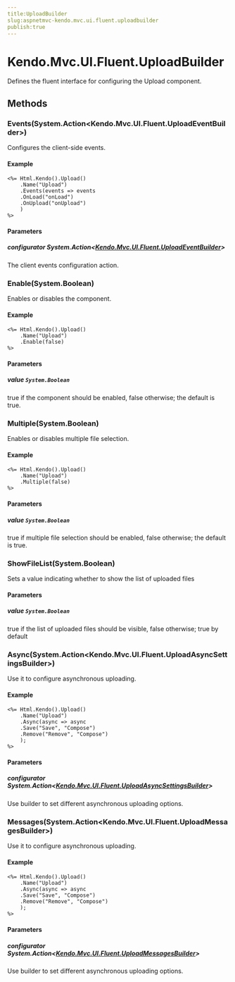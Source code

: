 ```yaml
---
title:UploadBuilder
slug:aspnetmvc-kendo.mvc.ui.fluent.uploadbuilder
publish:true
---
```


# Kendo.Mvc.UI.Fluent.UploadBuilder
Defines the fluent interface for configuring the Upload component.



## Methods

### Events(System.Action\<Kendo.Mvc.UI.Fluent.UploadEventBuilder>)
Configures the client-side events.


#### Example

    <%= Html.Kendo().Upload()
        .Name("Upload")
        .Events(events => events
        .OnLoad("onLoad")
        .OnUpload("onUpload")
        )
    %>
        


#### Parameters

##### configurator System.Action<[Kendo.Mvc.UI.Fluent.UploadEventBuilder](/api/wrappers/aspnet-mvc/Kendo.Mvc.UI.Fluent/UploadEventBuilder)>
The client events configuration action.




### Enable(System.Boolean)
Enables or disables the component.


#### Example

    <%= Html.Kendo().Upload()
        .Name("Upload")
        .Enable(false)
    %>
        


#### Parameters

##### value `System.Boolean`
true if the component should be enabled, false otherwise; the default is true.




### Multiple(System.Boolean)
Enables or disables multiple file selection.


#### Example

    <%= Html.Kendo().Upload()
        .Name("Upload")
        .Multiple(false)
    %>
        


#### Parameters

##### value `System.Boolean`
true if multiple file selection should be enabled, false otherwise; the default is true.




### ShowFileList(System.Boolean)
Sets a value indicating whether to show the list of uploaded files



#### Parameters

##### value `System.Boolean`
true if the list of uploaded files should be visible, false otherwise; true by default




### Async(System.Action\<Kendo.Mvc.UI.Fluent.UploadAsyncSettingsBuilder>)
Use it to configure asynchronous uploading.


#### Example

    <%= Html.Kendo().Upload()
        .Name("Upload")
        .Async(async => async
        .Save("Save", "Compose")
        .Remove("Remove", "Compose")
        );
    %>
        


#### Parameters

##### configurator System.Action<[Kendo.Mvc.UI.Fluent.UploadAsyncSettingsBuilder](/api/wrappers/aspnet-mvc/Kendo.Mvc.UI.Fluent/UploadAsyncSettingsBuilder)>
Use builder to set different asynchronous uploading options.




### Messages(System.Action\<Kendo.Mvc.UI.Fluent.UploadMessagesBuilder>)
Use it to configure asynchronous uploading.


#### Example

    <%= Html.Kendo().Upload()
        .Name("Upload")
        .Async(async => async
        .Save("Save", "Compose")
        .Remove("Remove", "Compose")
        );
    %>
        


#### Parameters

##### configurator System.Action<[Kendo.Mvc.UI.Fluent.UploadMessagesBuilder](/api/wrappers/aspnet-mvc/Kendo.Mvc.UI.Fluent/UploadMessagesBuilder)>
Use builder to set different asynchronous uploading options.





